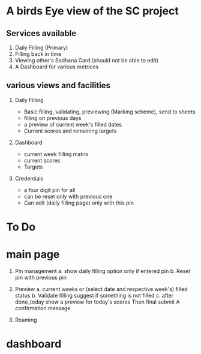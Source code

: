 # A birds Eye view of the SC project

## Services available
1. Daily Filling (Primary)
2. Filling back in time
3. Viewing other's Sadhana Card (should not be able to edit)
4. A Dashboard for various metrices

## various views and facilities

1. Daily Filling
    * Basic filling, validating, previewing (Marking scheme), send to sheets
    * filling on previous days
    * a preview of current week's filled dates
    * Current scores and remaining targets

2. Dashboard
    * current week filling matrix
    * current scores 
    * Targets

3. Credentials
    * a four digit pin for all
    * can be reset only with previous one
    * Can edit (daily filling page) only with this pin

# To Do

# main page
1. Pin management
    a. show daily filling option only if entered pin
    b. Reset pin with previous pin
2. Preview
    a. current weeks or (select date and respective week's) filled status
    b. Validate filling
        suggest if something is not filled 
    c. after done_today show a preview for today's scores
        Then final submit
        A confirmation message

3. Roaming 
# dashboard
